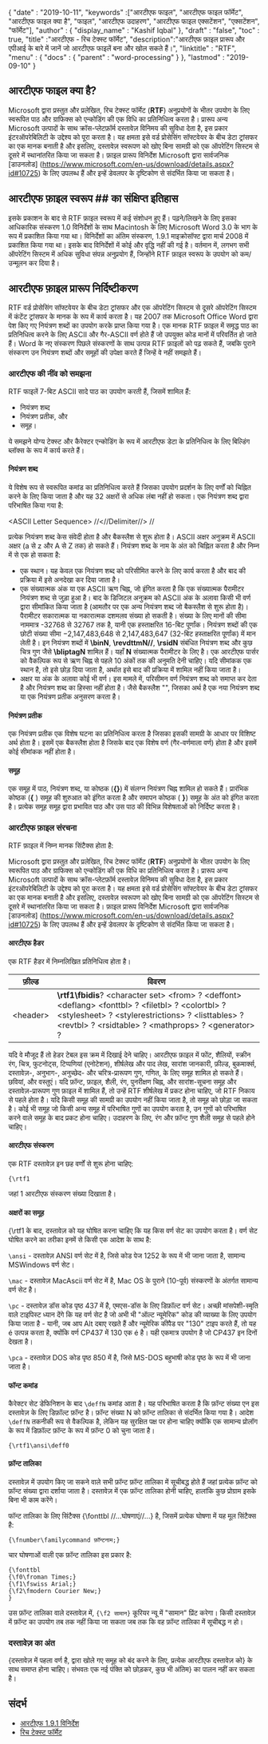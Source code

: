 {
  "date" : "2019-10-11",
  "keywords" :["आरटीएफ फाइल", "आरटीएफ फाइल फॉर्मेट", "आरटीएफ फाइल क्या है", "फाइल", "आरटीएफ उदाहरण", "आरटीएफ फाइल एक्सटेंशन", "एक्सटेंशन", "फॉर्मेट"],
  "author" : {
    "display_name" : "Kashif Iqbal"
},
  "draft" : "false",
  "toc" : true,
  "title" :"आरटीएफ - रिच टेक्स्ट फॉर्मेट",
  "description":"आरटीएफ फ़ाइल प्रारूप और एपीआई के बारे में जानें जो आरटीएफ फाइलें बना और खोल सकते हैं।",
  "linktitle" : "RTF",
  "menu" : {
    "docs" : {
      "parent" : "word-processing"
}
},
  "lastmod" : "2019-09-10"
}

## आरटीएफ फाइल क्या है?

Microsoft द्वारा प्रस्तुत और प्रलेखित, रिच टेक्स्ट फॉर्मेट (**RTF**) अनुप्रयोगों के भीतर उपयोग के लिए स्वरूपित पाठ और ग्राफिक्स को एन्कोडिंग की एक विधि का प्रतिनिधित्व करता है। प्रारूप अन्य Microsoft उत्पादों के साथ क्रॉस-प्लेटफ़ॉर्म दस्तावेज़ विनिमय की सुविधा देता है, इस प्रकार इंटरऑपरेबिलिटी के उद्देश्य को पूरा करता है। यह क्षमता इसे वर्ड प्रोसेसिंग सॉफ्टवेयर के बीच डेटा ट्रांसफर का एक मानक बनाती है और इसलिए, दस्तावेज़ स्वरूपण को खोए बिना सामग्री को एक ऑपरेटिंग सिस्टम से दूसरे में स्थानांतरित किया जा सकता है। फ़ाइल प्रारूप विनिर्देश Microsoft द्वारा सार्वजनिक [डाउनलोड] (https://www.microsoft.com/en-us/download/details.aspx?id#10725) के लिए उपलब्ध हैं और इन्हें डेवलपर के दृष्टिकोण से संदर्भित किया जा सकता है।

## आरटीएफ फ़ाइल स्वरूप ## का संक्षिप्त इतिहास

इसके प्रकाशन के बाद से RTF फ़ाइल स्वरूप में कई संशोधन हुए हैं। पढ़ने/लिखने के लिए इसका आधिकारिक संस्करण 1.0 विनिर्देशों के साथ Macintosh के लिए Microsoft Word 3.0 के भाग के रूप में प्रकाशित किया गया था। विनिर्देशों का अंतिम संस्करण, 1.9.1 माइक्रोसॉफ्ट द्वारा मार्च 2008 में प्रकाशित किया गया था। इसके बाद विनिर्देशों में कोई और वृद्धि नहीं की गई है। वर्तमान में, लगभग सभी ऑपरेटिंग सिस्टम में अधिक सुविधा संपन्न अनुप्रयोग हैं, जिन्होंने RTF फ़ाइल स्वरूप के उपयोग को कम/उन्मूलन कर दिया है।

## आरटीएफ फ़ाइल प्रारूप निर्दिष्टीकरण ##

RTF वर्ड प्रोसेसिंग सॉफ्टवेयर के बीच डेटा ट्रांसफर और एक ऑपरेटिंग सिस्टम से दूसरे ऑपरेटिंग सिस्टम में कंटेंट ट्रांसफर के मानक के रूप में कार्य करता है। यह 2007 तक Microsoft Office Word द्वारा पेश किए गए नियंत्रण शब्दों का उपयोग करके प्राप्त किया गया है। एक मानक RTF फ़ाइल में समृद्ध पाठ का प्रतिनिधित्व करने के लिए ASCII और गैर-ASCII वर्ण होते हैं जो उपयुक्त कोड मानों में परिवर्तित हो जाते हैं। Word के नए संस्करण पिछले संस्करणों के साथ उत्पन्न RTF फ़ाइलों को पढ़ सकते हैं, जबकि पुराने संस्करण उन नियंत्रण शब्दों और समूहों की उपेक्षा करते हैं जिन्हें वे नहीं समझते हैं।

### आरटीएफ की नींव को समझना ###

RTF फाइलें 7-बिट ASCII सादे पाठ का उपयोग करती हैं, जिसमें शामिल हैं:

* नियंत्रण शब्द
* नियंत्रण प्रतीक, और
* समूह।

ये समझने योग्य टेक्स्ट और कैरेक्टर एन्कोडिंग के रूप में आरटीएफ डेटा के प्रतिनिधित्व के लिए बिल्डिंग ब्लॉक्स के रूप में कार्य करते हैं।

#### नियंत्रण शब्द ####

ये विशेष रूप से स्वरूपित कमांड का प्रतिनिधित्व करते हैं जिसका उपयोग प्रदर्शन के लिए वर्णों को चिह्नित करने के लिए किया जाता है और यह 32 अक्षरों से अधिक लंबा नहीं हो सकता। एक नियंत्रण शब्द द्वारा परिभाषित किया गया है:

\<ASCII Letter Sequence> //<//Delimiter//> //

प्रत्येक नियंत्रण शब्द केस संवेदी होता है और बैकस्लैश से शुरू होता है। ASCII अक्षर अनुक्रम में ASCII अक्षर (a से z और A से Z तक) हो सकते हैं।<Delimite> नियंत्रण शब्द के नाम के अंत को चिह्नित करता है और निम्न में से एक हो सकता है:

* एक स्थान। यह केवल एक नियंत्रण शब्द को परिसीमित करने के लिए कार्य करता है और बाद की प्रक्रिया में इसे अनदेखा कर दिया जाता है।
* एक संख्यात्मक अंक या एक ASCII ऋण चिह्न, जो इंगित करता है कि एक संख्यात्मक पैरामीटर नियंत्रण शब्द से जुड़ा हुआ है। बाद के डिजिटल अनुक्रम को ASCII अंक के अलावा किसी भी वर्ण द्वारा सीमांकित किया जाता है (आमतौर पर एक अन्य नियंत्रण शब्द जो बैकस्लैश से शुरू होता है)। पैरामीटर सकारात्मक या नकारात्मक दशमलव संख्या हो सकती है। संख्या के लिए मानों की सीमा नाममात्र -32768 से 32767 तक है, यानी एक हस्ताक्षरित 16-बिट पूर्णांक। नियंत्रण शब्दों की एक छोटी संख्या सीमा −2,147,483,648 से 2,147,483,647 (32-बिट हस्ताक्षरित पूर्णांक) में मान लेती है। इन नियंत्रण शब्दों में **\binN**, **\revdttmN//**, **\rsidN** संबंधित नियंत्रण शब्द और कुछ चित्र गुण जैसे **\bliptagN** शामिल हैं। यहाँ **N** संख्यात्मक पैरामीटर के लिए है। एक आरटीएफ पार्सर को वैकल्पिक रूप से ऋण चिह्न से पहले 10 अंकों तक की अनुमति देनी चाहिए। यदि सीमांकक एक स्थान है, तो इसे छोड़ दिया जाता है, अर्थात इसे बाद की प्रक्रिया में शामिल नहीं किया जाता है।
* अक्षर या अंक के अलावा कोई भी वर्ण। इस मामले में, परिसीमन वर्ण नियंत्रण शब्द को समाप्त कर देता है और नियंत्रण शब्द का हिस्सा नहीं होता है। जैसे बैकस्लैश "\", जिसका अर्थ है एक नया नियंत्रण शब्द या एक नियंत्रण प्रतीक अनुसरण करता है।

#### नियंत्रण प्रतीक ####

एक नियंत्रण प्रतीक एक विशेष घटना का प्रतिनिधित्व करता है जिसका इसकी सामग्री के आधार पर विशिष्ट अर्थ होता है। इसमें एक बैकस्लैश होता है जिसके बाद एक विशेष वर्ण (गैर-वर्णमाला वर्ण) होता है और इसमें कोई सीमांकक नहीं होता है।

#### समूह ####

एक समूह में पाठ, नियंत्रण शब्द, या कोष्ठक (**{}**) में संलग्न नियंत्रण चिह्न शामिल हो सकते हैं। प्रारंभिक कोष्ठक (**{** ) समूह की शुरुआत को इंगित करता है और समापन कोष्ठक ( **}**) समूह के अंत को इंगित करता है। प्रत्येक समूह समूह द्वारा प्रभावित पाठ और उस पाठ की विभिन्न विशेषताओं को निर्दिष्ट करता है।

### आरटीएफ फ़ाइल संरचना ###

RTF फ़ाइल में निम्न मानक सिंटैक्स होता है:

Microsoft द्वारा प्रस्तुत और प्रलेखित, रिच टेक्स्ट फॉर्मेट (**RTF**) अनुप्रयोगों के भीतर उपयोग के लिए स्वरूपित पाठ और ग्राफिक्स को एन्कोडिंग की एक विधि का प्रतिनिधित्व करता है। प्रारूप अन्य Microsoft उत्पादों के साथ क्रॉस-प्लेटफ़ॉर्म दस्तावेज़ विनिमय की सुविधा देता है, इस प्रकार इंटरऑपरेबिलिटी के उद्देश्य को पूरा करता है। यह क्षमता इसे वर्ड प्रोसेसिंग सॉफ्टवेयर के बीच डेटा ट्रांसफर का एक मानक बनाती है और इसलिए, दस्तावेज़ स्वरूपण को खोए बिना सामग्री को एक ऑपरेटिंग सिस्टम से दूसरे में स्थानांतरित किया जा सकता है। फ़ाइल प्रारूप विनिर्देश Microsoft द्वारा सार्वजनिक [डाउनलोड] (https://www.microsoft.com/en-us/download/details.aspx?id#10725) के लिए उपलब्ध हैं और इन्हें डेवलपर के दृष्टिकोण से संदर्भित किया जा सकता है।

#### आरटीएफ हैडर ####

एक RTF हैडर में निम्नलिखित प्रतिनिधित्व होता है।

|फ़ील्ड|विवरण
---|---|
|\<header> |**\rtf1\fbidis**? \<character set> \<from> ? \<deffont> \<deflang> \<fonttbl> ? \<filetbl> ? \<colortbl> ? \<stylesheet> ? \<stylerestrictions> ? \<listtables> ? \<revtbl> ? \<rsidtable> ? \<mathprops> ? \<generator> ?

यदि वे मौजूद हैं तो हेडर टेबल इस क्रम में दिखाई देने चाहिए। आरटीएफ फ़ाइल में फोंट, शैलियों, स्क्रीन रंग, चित्र, फुटनोट्स, टिप्पणियां (एनोटेशन), शीर्षलेख और पाद लेख, सारांश जानकारी, फ़ील्ड, बुकमार्क्स, दस्तावेज़-, अनुभाग-, अनुच्छेद- और चरित्र-प्रारूपण गुण, गणित, के लिए समूह शामिल हो सकते हैं। छवियां, और वस्तुएं। यदि फ़ॉन्ट, फ़ाइल, शैली, रंग, पुनरीक्षण चिह्न, और सारांश-सूचना समूह और दस्तावेज़-प्रारूपण गुण फ़ाइल में शामिल हैं, तो उन्हें RTF शीर्षलेख में प्रकट होना चाहिए, जो RTF निकाय से पहले होता है। यदि किसी समूह की सामग्री का उपयोग नहीं किया जाता है, तो समूह को छोड़ा जा सकता है। कोई भी समूह जो किसी अन्य समूह में परिभाषित गुणों का उपयोग करता है, उन गुणों को परिभाषित करने वाले समूह के बाद प्रकट होना चाहिए। उदाहरण के लिए, रंग और फ़ॉन्ट गुण शैली समूह से पहले होने चाहिए।

#### आरटीएफ संस्करण ####

एक RTF दस्तावेज़ इन छह वर्णों से शुरू होना चाहिए:

```
{\rtf1
```
जहां 1 आरटीएफ संस्करण संख्या दिखाता है।

#### अक्षरों का समूह ####

{\rtf1 के बाद, दस्तावेज़ को यह घोषित करना चाहिए कि यह किस वर्ण सेट का उपयोग करता है। वर्ण सेट घोषित करने का तरीका इनमें से किसी एक आदेश के साथ है:

`\ansi` - दस्तावेज़ ANSI वर्ण सेट में है, जिसे कोड पेज 1252 के रूप में भी जाना जाता है, सामान्य MSWindows वर्ण सेट।

`\mac` - दस्तावेज़ MacAscii वर्ण सेट में है, Mac OS के पुराने (10-पूर्व) संस्करणों के अंतर्गत सामान्य वर्ण सेट है।

`\pc` - दस्तावेज़ डॉस कोड पृष्ठ 437 में है, एमएस-डॉस के लिए डिफ़ॉल्ट वर्ण सेट। अच्छी मांसपेशी-स्मृति वाले टाइपिस्ट ध्यान देंगे कि यह वर्ण सेट है जो अभी भी "ऑल्ट न्यूमेरिक" कोड की व्याख्या के लिए उपयोग किया जाता है - यानी, जब आप Alt दबाए रखते हैं और न्यूमेरिक कीपैड पर "130" टाइप करते हैं, तो यह é उत्पन्न करता है, क्योंकि वर्ण CP437 में 130 एक é है। यही एकमात्र उपयोग है जो CP437 इन दिनों देखता है।

`\pca` - दस्तावेज़ DOS कोड पृष्ठ 850 में है, जिसे MS-DOS बहुभाषी कोड पृष्ठ के रूप में भी जाना जाता है।

#### फॉन्ट कमांड ####

कैरेक्टर सेट डेफिनिशन के बाद `\deffN` कमांड आता है। यह परिभाषित करता है कि फ़ॉन्ट संख्या एन इस दस्तावेज़ के लिए डिफ़ॉल्ट फ़ॉन्ट है। फ़ॉन्ट संख्या N को फ़ॉन्ट तालिका से संदर्भित किया गया है। आदेश `\deffN` तकनीकी रूप से वैकल्पिक है, लेकिन यह सुरक्षित पक्ष पर होना चाहिए क्योंकि एक सामान्य प्रोलॉग के रूप में डिफ़ॉल्ट फ़ॉन्ट के रूप में फ़ॉन्ट 0 को चुना जाता है।

`{\rtf1\ansi\deff0`

#### फ़ॉन्ट तालिका ####

दस्तावेज़ में उपयोग किए जा सकने वाले सभी फ़ॉन्ट फ़ॉन्ट तालिका में सूचीबद्ध होते हैं जहां प्रत्येक फ़ॉन्ट को फ़ॉन्ट संख्या द्वारा दर्शाया जाता है। दस्तावेज़ में एक फ़ॉन्ट तालिका होनी चाहिए, हालांकि कुछ प्रोग्राम इसके बिना भी काम करेंगे।

फॉन्ट तालिका के लिए सिंटैक्स {\fonttbl //...घोषणाएं//...} है, जिसमें प्रत्येक घोषणा में यह मूल सिंटैक्स है:

`{\fnumber\familycommand फ़ॉन्टनाम;}`

चार घोषणाओं वाली एक फ़ॉन्ट तालिका इस प्रकार है:

```
{\fonttbl
{\f0\froman Times;}
{\f1\fswiss Arial;}
{\f2\fmodern Courier New;}
}
```

उस फ़ॉन्ट तालिका वाले दस्तावेज़ में, `{\f2 सामान}` कूरियर न्यू में "सामान" प्रिंट करेगा। किसी दस्तावेज़ में फ़ॉन्ट का उपयोग तब तक नहीं किया जा सकता जब तक कि वह फ़ॉन्ट तालिका में सूचीबद्ध न हो।

### दस्तावेज़ का अंत ###

{दस्तावेज़ में पहला वर्ण है, द्वारा खोले गए समूह को बंद करने के लिए, प्रत्येक आरटीएफ दस्तावेज़ को} के साथ समाप्त होना चाहिए। संभवतः एक नई पंक्ति को छोड़कर, कुछ भी अंतिम} का पालन नहीं कर सकता है।

## संदर्भ ##

* [आरटीएफ 1.9.1 विनिर्देश](https://www.microsoft.com/en-us/download/details.aspx?id#10725)
* [रिच टेक्स्ट फॉर्मेट](https://en.wikipedia.org/wiki/Rich_Text_Format)

